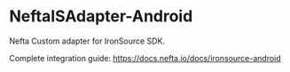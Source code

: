 # NeftaISAdapter-Android

Nefta Custom adapter for IronSource SDK.

Complete integration guide: https://docs.nefta.io/docs/ironsource-android

